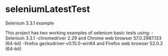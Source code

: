 # seleniumLatestTest
Selenium 3.3.1 example

This project has two working examples of selenium basic tests using:
-Selenium 3.3.1
-chromedriver 2.29 and Chrome web browser 57.0.2987.133 (64-bit)
-firefox geckodriver-v0.15.0-win64 and Firefox web browser 52.0.2 (64-bit)
